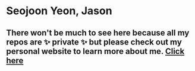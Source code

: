 # Seojoon Yeon, Jason

## There won't be much to see here because all my repos are ✨ private ✨ but please check out my personal website to learn more about me. [Click here](https://jasonyeon.com/)
